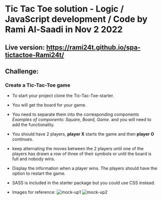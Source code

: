 # Tic Tac Toe solution - Logic / JavaScript development / Code by Rami Al-Saadi in Nov 2 2022

## Live version: https://rami24t.github.io/spa-tictactoe-Rami24t/


## Challenge:

### Create a Tic-Tac-Toe game

- To start your project clone the Tic-Tac-Toe-starter.
- You will get the board for your game.
- You need to separate them into the corresponding components _Examples of components: Square, Board, Game._ and you will need to add the functionality.
- You should have 2 players, **player X** starts the game and then **player O** continues.
- keep alternating the moves between the 2 players until one of the players has drawn a row of three of their symbols or until the board is full and nobody wins.
- Display the information when a player wins. The players should have the option to restart the game.

-   SASS is included in the starter package but you could use CSS instead.

-   Images for reference:
    ![mock-up1](mock-up1.png)
    ![mock-up2](mock-up2.png)
